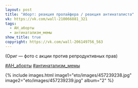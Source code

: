 ```yaml
---
layout: post
title: "Аборт: реакция пролайфера / реакция антинаталиста"
vk: https://vk.com/wall-210066881_321
tags:
  - АН_аборты
  - антинатализм_мемы
show_title: true
copyright: https://vk.com/wall-206149756_563
---
```

(Ориг — фото с акции против репродуктивных прав)

[#АН_аборты](poisk.html#АН_аборты) 
[#антинатализм_мемы](poisk.html#антинатализм_мемы)

{% include images.html image1="eto/images/457239238.jpg" image2="eto/images/457239239.jpg" album="2" %}
